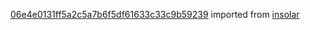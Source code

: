 [06e4e0131ff5a2c5a7b6f5df61633c33c9b59239](https://github.com/insolar/insolar/commit/06e4e0131ff5a2c5a7b6f5df61633c33c9b59239) imported from [insolar](https://github.com/insolar/insolar)
